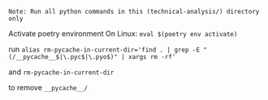 ```
Note: Run all python commands in this (technical-analysis/) directory only
```

Activate poetry environment
On Linux: `eval $(poetry env activate)`

run 
`alias rm-pycache-in-current-dir='find . | grep -E "(/__pycache__$|\.pyc$|\.pyo$)" | xargs rm -rf'`

and 
`rm-pycache-in-current-dir`

to remove `__pycache__/`